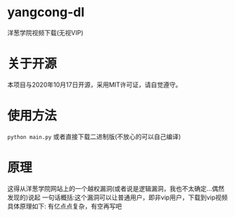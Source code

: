 # yangcong-dl
洋葱学院视频下载(无视VIP)
# 关于开源
本项目与2020年10月17日开源，采用MIT许可证，请自觉遵守。

# 使用方法
`python main.py`
或者直接下载二进制版(不放心的可以自己编译)

# 原理
这得从洋葱学院网站上的一个越权漏洞(或者说是逻辑漏洞，我也不太确定...偶然发现的)说起
一句话概括:这个漏洞可以让普通用户，即非vip用户，下载到vip视频
具体原理如下:
有亿点点复杂，有空再写吧